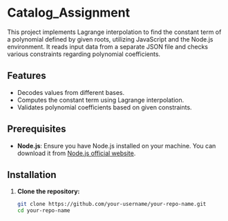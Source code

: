 # Catalog_Assignment



This project implements Lagrange interpolation to find the constant term of a polynomial defined by given roots, utilizing JavaScript and the Node.js environment. It reads input data from a separate JSON file and checks various constraints regarding polynomial coefficients.

## Features

- Decodes values from different bases.
- Computes the constant term using Lagrange interpolation.
- Validates polynomial coefficients based on given constraints.

## Prerequisites

- **Node.js**: Ensure you have Node.js installed on your machine. You can download it from [Node.js official website](https://nodejs.org/).

## Installation

1. **Clone the repository:**

   ```bash
   git clone https://github.com/your-username/your-repo-name.git
   cd your-repo-name
